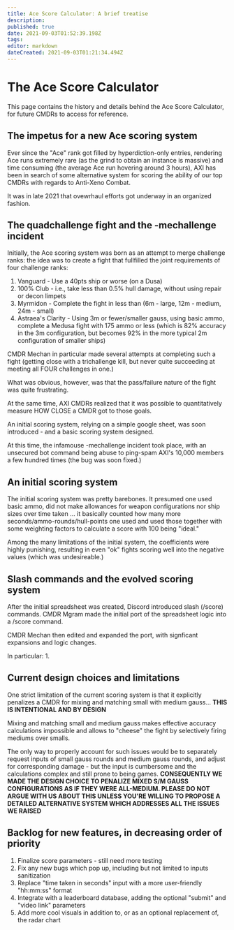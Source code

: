 ```yaml
---
title: Ace Score Calculator: A brief treatise
description: 
published: true
date: 2021-09-03T01:52:39.198Z
tags: 
editor: markdown
dateCreated: 2021-09-03T01:21:34.494Z
---
```


# The Ace Score Calculator
This page contains the history and details behind the Ace Score Calculator, for future CMDRs to access for reference.

## The impetus for a new Ace scoring system
Ever since the "Ace" rank got filled by hyperdiction-only entries, rendering Ace runs extremely rare (as the grind to obtain an instance is massive) and time consuming (the average Ace run hovering around 3 hours), AXI has been in search of some alternative system for scoring the ability of our top CMDRs with regards to Anti-Xeno Combat.

It was in late 2021 that ovewrhaul efforts got underway in an organized fashion.

## The quadchallenge fight and the -mechallenge incident
Initially, the Ace scoring system was born as an attempt to merge challenge ranks: the idea was to create a fight that fullfilled the joint requirements of four challenge ranks:
1. Vanguard - Use a 40pts ship or worse (on a Dusa)
2. 100% Club - i.e., take less than 0.5% hull damage, without using repair or decon limpets
3. Myrmidon - Complete the fight in less than (6m - large, 12m - medium, 24m - small)
4. Astraea's Clarity - Using 3m or fewer/smaller gauss, using basic ammo, complete a Medusa fight with 175 ammo or less (which is 82% accuracy in the 3m configuration, but becomes 92% in the more typical 2m configuration of smaller ships)

CMDR Mechan in particular made several attempts at completing such a fight (getting close with a trichallenge kill, but never quite succeeding at meeting all FOUR challenges in one.)

What was obvious, however, was that the pass/failure nature of the fight was quite frustrating.

At the same time, AXI CMDRs realized that it was possible to quantitatively measure HOW CLOSE a CMDR got to those goals.

An initial scoring system, relying on a simple google sheet, was soon introduced - and a basic scoring system designed.

At this time, the infamouse -mechallenge incident took place, with an unsecured bot command being abuse to ping-spam AXI's 10,000 members a few hundred times (the bug was soon fixed.)

## An initial scoring system

The initial scoring system was pretty barebones. It presumed one used basic ammo, did not make allowances for weapon configurations nor ship sizes over time taken ... it basically counted how many more seconds/ammo-rounds/hull-points one used and used those together with some weighting factors to calculate a score with 100 being "ideal."

Among the many limitations of the initial system, the coefficients were highly punishing, resulting in even "ok" fights scoring well into the negative values (which was undesireable.)

## Slash commands and the evolved scoring system

After the initial spreadsheet was created, Discord introduced slash (/score) commands. CMDR Mgram made the initial port of the spreadsheet logic into a /score command.

CMDR Mechan then edited and expanded the port, with signficant expansions and logic changes.

In particular:
1. 

## Current design choices and limitations

One strict limitation of the current scoring system is that it explicitly penalizes a CMDR for mixing and matching small with medium gauss... **THIS IS INTENTIONAL AND BY DESIGN**

Mixing and matching small and medium gauss makes effective accuracy calculations impossible and allows to "cheese" the fight by selectively firing mediums over smalls.

The only way to properly account for such issues would be to separately request inputs of small gauss rounds and medium gauss rounds, and adjust for corresponding damage - but the input is cumbersome and the calculations complex and still prone to being games. **CONSEQUENTLY WE MADE THE DESIGN CHOICE TO PENALIZE MIXED S/M GAUSS CONFIGURATIONS AS IF THEY WERE ALL-MEDIUM. PLEASE DO NOT ARGUE WITH US ABOUT THIS UNLESS YOU'RE WILLING TO PROPOSE A DETAILED ALTERNATIVE SYSTEM WHICH ADDRESSES ALL THE ISSUES WE RAISED**


## Backlog for new features, in decreasing order of priority

1. Finalize score parameters - still need more testing
2. Fix any new bugs which pop up, including but not limited to inputs sanitization
3. Replace "time taken in seconds" input with a more user-friendly "hh:mm:ss" format
4. Integrate with a leaderboard database, adding the optional "submit" and "video link" parameters
5. Add more cool visuals in addition to, or as an optional replacement of, the radar chart
